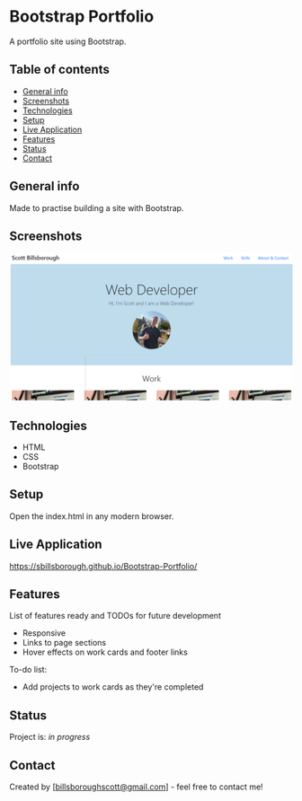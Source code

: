# Bootstrap Portfolio

A portfolio site using Bootstrap.

## Table of contents

- [General info](#general-info)
- [Screenshots](#screenshots)
- [Technologies](#technologies)
- [Setup](#setup)
- [Live Application](#live-application)
- [Features](#features)
- [Status](#status)
- [Contact](#contact)

## General info

Made to practise building a site with Bootstrap.

## Screenshots

![Example screenshot](./images/screenshot.png)

## Technologies

- HTML
- CSS
- Bootstrap

## Setup

Open the index.html in any modern browser.

## Live Application

https://sbillsborough.github.io/Bootstrap-Portfolio/

## Features

List of features ready and TODOs for future development

- Responsive
- Links to page sections
- Hover effects on work cards and footer links

To-do list:

- Add projects to work cards as they're completed

## Status

Project is: _in progress_

## Contact

Created by [billsboroughscott@gmail.com] - feel free to contact me!
